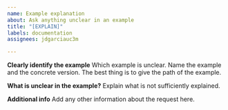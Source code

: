 ```yaml
---
name: Example explanation
about: Ask anything unclear in an example
title: "[EXPLAIN]"
labels: documentation
assignees: jdgarciauc3m

---
```


**Clearly identify the example**
Which example is unclear. Name the example and the concrete version. The best thing is to give the path of the example.

**What is unclear in the example?**
Explain what is not sufficiently explained.

**Additional info**
Add any other information about the  request here.
